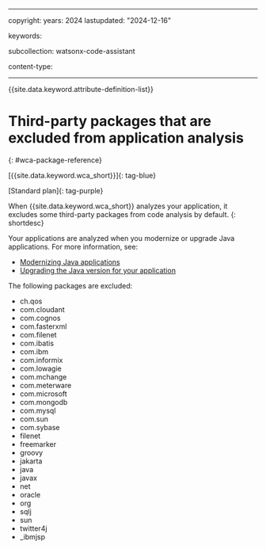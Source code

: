 
---

copyright:
   years: 2024
lastupdated: "2024-12-16"

keywords: 

subcollection: watsonx-code-assistant

content-type:

---

{{site.data.keyword.attribute-definition-list}}

# Third-party packages that are excluded from application analysis
{: #wca-package-reference}

[{{site.data.keyword.wca_short}}]{: tag-blue}

[Standard plan]{: tag-purple}

When {{site.data.keyword.wca_short}} analyzes your application, it excludes some third-party packages from code analysis by default.
{: shortdesc}

Your applications are analyzed when you modernize or upgrade Java applications. For more information, see:
- [Modernizing Java applications](/docs/watsonx-code-assistant?topic=watsonx-code-assistant-wca-modernize-java)
- [Upgrading the Java version for your application](/docs/watsonx-code-assistant?topic=watsonx-code-assistant-wca-upgrade-java)



The following packages are excluded:
- ch.qos
- com.cloudant
- com.cognos
- com.fasterxml
- com.filenet
- com.ibatis
- com.ibm
- com.informix
- com.lowagie
- com.mchange
- com.meterware
- com.microsoft
- com.mongodb
- com.mysql
- com.sun
- com.sybase
- filenet
- freemarker
- groovy
- jakarta
- java
- javax
- net
- oracle
- org
- sqlj
- sun
- twitter4j
- _ibmjsp
